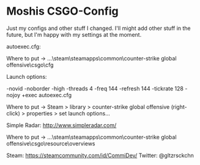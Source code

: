 # Moshis CSGO-Config

Just my configs and other stuff I changed. I'll might add other stuff in the future, but I'm happy with my settings at the moment.

autoexec.cfg:

  Where to put -> ...\steam\steamapps\common\counter-strike global offensive\csgo\cfg

Launch options:

  -novid -noborder -high -threads 4 -freq 144 -refresh 144 -tickrate 128 -nojoy +exec autoexec.cfg

  Where to put -> Steam > library > counter-strike global offensive (right-click) >
  properties > set launch options...

Simple Radar: http://www.simpleradar.com/

  Where to put -> ...\steam\steamapps\common\counter-strike global offensive\csgo\resource\overviews





Steam: https://steamcommunity.com/id/CommiDev/
Twitter: @gltzrsckchn
